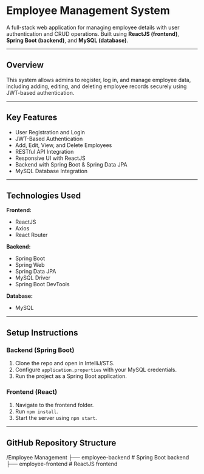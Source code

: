 # Employee Management System

A full-stack web application for managing employee details with user authentication and CRUD operations. Built using **ReactJS (frontend)**, **Spring Boot (backend)**, and **MySQL (database)**.

---

##  Overview

This system allows admins to register, log in, and manage employee data, including adding, editing, and deleting employee records securely using JWT-based authentication.

---

##  Key Features

- User Registration and Login
- JWT-Based Authentication
- Add, Edit, View, and Delete Employees
- RESTful API Integration
- Responsive UI with ReactJS
- Backend with Spring Boot & Spring Data JPA
- MySQL Database Integration

---

##  Technologies Used

**Frontend:**
- ReactJS
- Axios
- React Router

**Backend:**
- Spring Boot
- Spring Web
- Spring Data JPA
- MySQL Driver
- Spring Boot DevTools

**Database:**
- MySQL

---

##  Setup Instructions

### Backend (Spring Boot)
1. Clone the repo and open in IntelliJ/STS.
2. Configure `application.properties` with your MySQL credentials.
3. Run the project as a Spring Boot application.

### Frontend (React)
1. Navigate to the frontend folder.
2. Run `npm install`.
3. Start the server using `npm start`.

---

##  GitHub Repository Structure
/Employee Management
├── employee-backend # Spring Boot backend
├── employee-frontend # ReactJS frontend
